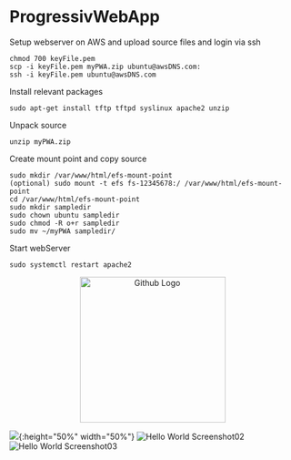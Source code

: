 # ProgressivWebApp

Setup webserver on AWS and upload source files and login via ssh
```
chmod 700 keyFile.pem
scp -i keyFile.pem myPWA.zip ubuntu@awsDNS.com:
ssh -i keyFile.pem ubuntu@awsDNS.com
```

Install relevant packages
```
sudo apt-get install tftp tftpd syslinux apache2 unzip
```

Unpack source
```
unzip myPWA.zip
```

Create mount point and copy source
```
sudo mkdir /var/www/html/efs-mount-point
(optional) sudo mount -t efs fs-12345678:/ /var/www/html/efs-mount-point
cd /var/www/html/efs-mount-point 
sudo mkdir sampledir
sudo chown ubuntu sampledir
sudo chmod -R o+r sampledir
sudo mv ~/myPWA sampledir/
```

Start webServer
```
sudo systemctl restart apache2
```
<p align="center">
<img src="./screenshot03.png" width="256" title="Github Logo">
</p>

![](./screenshot03.png){:height="50%" width="50%"}
![Hello World Screenshot02](./screenshot02.jpeg "Hello World Screenshot02")
![Hello World Screenshot03](./screenshot01.jpeg "Hello World Screenshot01")
